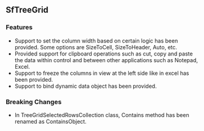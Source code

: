 ## SfTreeGrid 

### Features

*   Support to set the column width based on certain logic has been provided. Some options are SizeToCell, SizeToHeader, Auto, etc.
*	Provided support for clipboard operations such as cut, copy and paste the data within control and between other applications such as Notepad, Excel. 
*	Support to freeze the columns in view at the left side like in excel has been provided.
*	Support to bind dynamic data object has been provided.

### Breaking Changes
*	In TreeGridSelectedRowsCollection class, Contains method has been renamed as ContainsObject.


